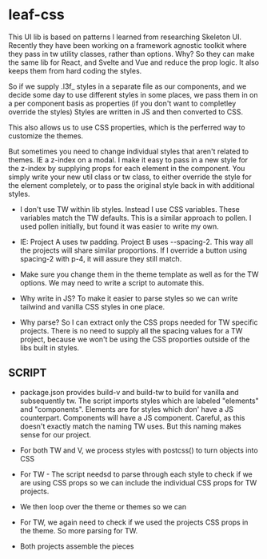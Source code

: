 # leaf-css

This UI lib is based on patterns I learned from researching Skeleton UI. Recently they have been working on a framework agnostic toolkit where they pass in tw utility classes, rather than options. Why? So they can make the same lib for React, and Svelte and Vue and reduce the prop logic. It also keeps them from hard coding the styles.

So if we supply .l3f\_ styles in a separate file as our components, and we decide some day to use different styles in some places, we pass them in on a per component basis as properties (if you don't want to completley override the styles)
Styles are written in JS and then converted to CSS.

This also allows us to use CSS properties, which is the perferred way to customize the themes.

But sometimes you need to change individual styles that aren't related to themes. IE a z-index on a modal. I make it easy to pass in a new style for the z-index by supplying props for each element in the component. You simply write your new util class or tw class, to either override the style for the element completely, or to pass the original style back in with additional styles.

- I don't use TW within lib styles. Instead I use CSS variables. These variables match the TW defaults. This is a similar approach to pollen. I used pollen initially, but found it was easier to write my own.

- IE: Project A uses tw padding. Project B uses --spacing-2. This way all the projects will share similar proportions. If I override a button using spacing-2 with p-4, it will assure they still match.

- Make sure you change them in the theme template as well as for the TW options. We may need to write a script to automate this.

- Why write in JS? To make it easier to parse styles so we can write tailwind and vanilla CSS styles in one place.

- Why parse? So I can extract only the CSS props needed for TW specific projects. There is no need to supply all the spacing values for a TW project, because we won't be using the CSS proporties outside of the libs built in styles.

## SCRIPT

- package.json provides build-v and build-tw to build for vanilla and subsequently tw. The script imports styles which are labeled "elements" and "components". Elements are for styles which don' have a JS counterpart. Components will have a JS component. Careful, as this doesn't exactly match the naming TW uses. But this naming makes sense for our project.

- For both TW and V, we process styles with postcss() to turn objects into CSS

- For TW - The script needsd to parse through each style to check if we are using CSS props so we can include the individual CSS props for TW projects.

- We then loop over the theme or themes so we can

- For TW, we again need to check if we used the projects CSS props in the theme. So more parsing for TW.

- Both projects assemble the pieces
